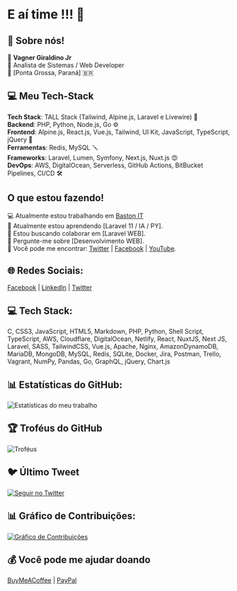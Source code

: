 # E aí time !!! 👋

## 💫 Sobre nós!
👨 **Vagner Giraldino Jr**  
🧢 Analista de Sistemas / Web Developer  
📍 [Ponta Grossa, Paraná] 🇧🇷  

## 💻 Meu Tech-Stack
**Tech Stack**: TALL Stack (Tailwind, Alpine.js, Laravel e Livewire) 🧰  
**Backend**: PHP, Python, Node.js, Go ⚙️  
**Frontend**: Alpine.js, React.js, Vue.js, Tailwind, UI Kit, JavaScript, TypeScript, jQuery 🎨  
**Ferramentas**: Redis, MySQL 🪛  
**Frameworks**: Laravel, Lumen, Symfony, Next.js, Nuxt.js 😍  
**DevOps**: AWS, DigitalOcean, Serverless, GitHub Actions, BitBucket Pipelines, CI/CD 🛠️  

## O que estou fazendo!
💻 Atualmente estou trabalhando em [Baston IT](https://baston.com.br/)  
📖 Atualmente estou aprendendo [Laravel 11 / IA / PY].  
🙋 Estou buscando colaborar em [Laravel WEB].  
💸 Pergunte-me sobre [Desenvolvimento WEB].  
📮 Você pode me encontrar: [Twitter](https://twitter.com/vgiraldino) | [Facebook](https://facebook.com/vgiraldino) | [YouTube](https://youtube.com/vgiraldino).  

## 🌐 Redes Sociais:
[Facebook](https://facebook.com/vgiraldino) | [LinkedIn](https://linkedin.com/in/vgiraldino) | [Twitter](https://twitter.com/vgiraldino)  

## 💻 Tech Stack:
C, CSS3, JavaScript, HTML5, Markdown, PHP, Python, Shell Script, TypeScript, AWS, Cloudflare, DigitalOcean, Netlify, React, NuxtJS, Next JS, Laravel, SASS, TailwindCSS, Vue.js, Apache, Nginx, AmazonDynamoDB, MariaDB, MongoDB, MySQL, Redis, SQLite, Docker, Jira, Postman, Trello, Vagrant, NumPy, Pandas, Go, GraphQL, jQuery, Chart.js  

## 📊 Estatísticas do GitHub:
![Estatísticas do meu trabalho](https://github-readme-stats.vercel.app/api?username=VagnerGiraldinoJr&show_icons=true&theme=radical)

## 🏆 Troféus do GitHub
![Troféus](https://github-profile-trophy.vercel.app/?username=VagnerGiraldinoJr&theme=radical)

## 🐦 Último Tweet
[![Seguir no Twitter](https://img.shields.io/twitter/follow/vgiraldino?style=social)](https://twitter.com/vgiraldino)

## 📊 Gráfico de Contribuições:
<a target="_blank" rel="noopener noreferrer" href="https://github.com/DenverCoder1/github-readme-3d-contrib/blob/main/profile-3d-contrib/profile-green-animate.svg">
    <img src="https://github.com/DenverCoder1/github-readme-3d-contrib/raw/main/profile-3d-contrib/profile-green-animate.svg" alt="Gráfico de Contribuições" style="max-width: 100%;">
</a>

## 💰 Você pode me ajudar doando
[BuyMeACoffee](https://www.buymeacoffee.com/vgiraldino) | [PayPal](https://www.paypal.me/vgiraldino)
